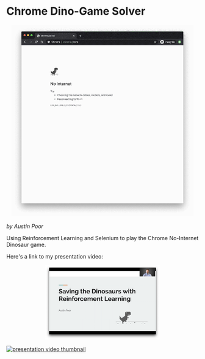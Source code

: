 # Chrome Dino-Game Solver

<p align="center">
  <img width="auto" height="500px" src="presentation_visuals/dino_game_example.gif"/>
</p>

_by Austin Poor_

Using Reinforcement Learning and Selenium to play the Chrome No-Internet Dinosaur game.


Here's a link to my presentation video:

<p align="center">
  <a href="https://www.youtube.com/watch?v=vKNHtvma0bQ" target="_blank">
    <img width="300px" height="auto" src="presentation_visuals/video_thumbnail.png"/>
  </a>
</p>

[![presentation video thumbnail](presentati)](https://www.youtube.com/watch?v=vKNHtvma0bQ)
